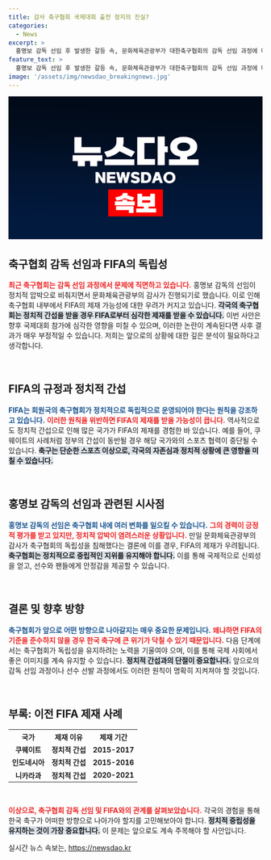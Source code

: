 ```yaml
---
title: 감사 축구협회 국제대회 출전 정지의 진실?
categories:
  - News
excerpt: >
  홍명보 감독 선임 후 발생한 갈등 속, 문화체육관광부가 대한축구협회의 감독 선임 과정에 대한 감사를 착수했습니다. 이로 인해 축구협회 내부에선 FIFA의 제재 우려가 제기되면서, 월드컵 출전마저 위협받을 수 있는 상황이 벌어졌습니다. 지금 바로 클릭해 상세한 소식을 확인하세요!
feature_text: >
  홍명보 감독 선임 후 발생한 갈등 속, 문화체육관광부가 대한축구협회의 감독 선임 과정에 대한 감사를 착수했습니다. 이로 인해 축구협회 내부에선 FIFA의 제재 우려가 제기되면서, 월드컵 출전마저 위협받을 수 있는 상황이 벌어졌습니다. 지금 바로 클릭해 상세한 소식을 확인하세요!
image: '/assets/img/newsdao_breakingnews.jpg'
---
```


<p><img src="/assets/img/newsdao_breakingnews.jpg" alt="pcversion 속보" /></p>

<h2 data-ke-size="size26">축구협회 감독 선임과 FIFA의 독립성</h2>

<p data-ke-size="size16"><b><span style="color: #ee2323;">최근 축구협회는 감독 선임 과정에서 문제에 직면하고 있습니다.</span></b> 홍명보 감독의 선임이 정치적 압박으로 비춰지면서 문화체육관광부의 감사가 진행되기로 했습니다. 이로 인해 축구협회 내부에서 FIFA의 제재 가능성에 대한 우려가 커지고 있습니다. <b><span style="background-color: #21538527;">각국의 축구협회는 정치적 간섭을 받을 경우 FIFA로부터 심각한 제재를 받을 수 있습니다.</span></b> 이번 사안은 향후 국제대회 참가에 심각한 영향을 미칠 수 있으며, 이러한 논란이 계속된다면 사후 결과가 매우 부정적일 수 있습니다. 저희는 앞으로의 상황에 대한 깊은 분석이 필요하다고 생각합니다.</p>

<p data-ke-size="size16">&nbsp;</p>

<h2 data-ke-size="size26">FIFA의 규정과 정치적 간섭</h2>

<p data-ke-size="size16"><b><span style="color: #1a5490;">FIFA는 회원국의 축구협회가 정치적으로 독립적으로 운영되어야 한다는 원칙을 강조하고 있습니다.</span></b> <b><span style="color: #ee2323;">이러한 원칙을 위반하면 FIFA의 제재를 받을 가능성이 큽니다.</span></b> 역사적으로도 정치적 간섭으로 인해 많은 국가가 FIFA의 제재를 경험한 바 있습니다. 예를 들어, 쿠웨이트의 사례처럼 정부의 간섭이 동반될 경우 해당 국가와의 스포츠 협력이 중단될 수 있습니다. <b><span style="background-color: #21538527;">축구는 단순한 스포츠 이상으로, 각국의 자존심과 정치적 상황에 큰 영향을 미칠 수 있습니다.</span></b> </p>

<p data-ke-size="size16">&nbsp;</p>

<h2 data-ke-size="size26">홍명보 감독의 선임과 관련된 시사점</h2>

<p data-ke-size="size16"><b><span style="color: #1a5490;">홍명보 감독의 선임은 축구협회 내에 여러 변화를 일으킬 수 있습니다.</span></b> <b><span style="color: #ee2323;">그의 경력이 긍정적 평가를 받고 있지만, 정치적 압박이 염려스러운 상황입니다.</span></b> 만일 문화체육관광부의 감사가 축구협회의 독립성을 침해했다는 결론에 이를 경우, FIFA의 제재가 우려됩니다. <b><span style="background-color: #21538527;">축구협회는 정치적으로 중립적인 지위를 유지해야 합니다.</span></b> 이를 통해 국제적으로 신뢰성을 얻고, 선수와 팬들에게 안정감을 제공할 수 있습니다.</p>

<p data-ke-size="size16">&nbsp;</p>

<h2 data-ke-size="size26">결론 및 향후 방향</h2>

<p data-ke-size="size16"><b><span style="color: #1a5490;">축구협회가 앞으로 어떤 방향으로 나아갈지는 매우 중요한 문제입니다.</span></b> <b><span style="color: #ee2323;">왜냐하면 FIFA의 기준을 준수하지 않을 경우 한국 축구에 큰 위기가 닥칠 수 있기 때문입니다.</span></b> 다음 단계에서는 축구협회가 독립성을 유지하려는 노력을 기울여야 으며, 이를 통해 국제 사회에서 좋은 이미지를 계속 유지할 수 있습니다. <b><span style="background-color: #21538527;">정치적 간섭과의 단절이 중요합니다.</span></b> 앞으로의 감독 선임 과정이나 선수 선발 과정에서도 이러한 원칙이 명확히 지켜져야 할 것입니다.</p>

<p data-ke-size="size16">&nbsp;</p>

<h2 data-ke-size="size26">부록: 이전 FIFA 제재 사례</h2>

<table style="width:100%;">
  <tr>
    <th>국가</th>
    <th>제재 이유</th>
    <th>제재 기간</th>
  </tr>
  <tr>
    <td style="text-align: center; height: 17px;"><b>쿠웨이트</b></td>
    <td style="text-align: center; height: 17px;"><b>정치적 간섭</b></td>
    <td style="text-align: center; height: 17px;"><b>2015-2017</b></td>
  </tr>
  <tr>
    <td style="text-align: center; height: 17px;"><b>인도네시아</b></td>
    <td style="text-align: center; height: 17px;"><b>정치적 간섭</b></td>
    <td style="text-align: center; height: 17px;"><b>2015-2016</b></td>
  </tr>
  <tr>
    <td style="text-align: center; height: 17px;"><b>니카라과</b></td>
    <td style="text-align: center; height: 17px;"><b>정치적 간섭</b></td>
    <td style="text-align: center; height: 17px;"><b>2020-2021</b></td>
  </tr>
</table>

<p data-ke-size="size16">&nbsp;</p>

<p><b><span style="color: #ee2323;">이상으로, 축구협회 감독 선임 및 FIFA와의 관계를 살펴보았습니다.</span></b> 각국의 경험을 통해 한국 축구가 어떠한 방향으로 나아가야 할지를 고민해보아야 합니다. <b><span style="background-color: #21538527;">정치적 중립성을 유지하는 것이 가장 중요합니다.</span></b> 이 문제는 앞으로도 계속 주목해야 할 사안입니다.</p>
실시간 뉴스 속보는, <a href="https://newsdao.kr" rel="dofollow">https://newsdao.kr</a>


